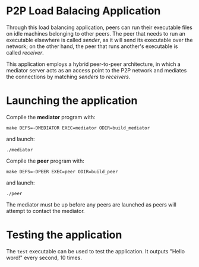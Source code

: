 # P2P Load Balacing Application

Through this load balancing application, peers can run their executable files on idle machines belonging to other peers. The peer that needs to run an executable elsewhere is called *sender*, as it will send its executable over the network; on the other hand, the peer that runs another's executable is called *receiver*.

This application employs a hybrid peer-to-peer architecture, in which a mediator server acts as an access point to the P2P network and mediates the connections by matching *senders* to *receivers*.

# Launching the application

Compile the **mediator** program with:

    make DEFS=-DMEDIATOR EXEC=mediator ODIR=build_mediator

and launch:

    ./mediator

Compile the **peer** program with:

    make DEFS=-DPEER EXEC=peer ODIR=build_peer

and launch:
    
    ./peer

The mediator must be up before any peers are launched as peers will attempt to contact the mediator.

# Testing the application

The ```test``` executable can be used to test the application. It outputs "Hello word!" every second, 10 times.